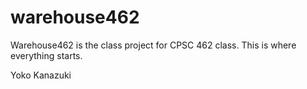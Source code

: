 # warehouse462

Warehouse462 is the class project for CPSC 462 class.
This is where everything starts.

Yoko Kanazuki
